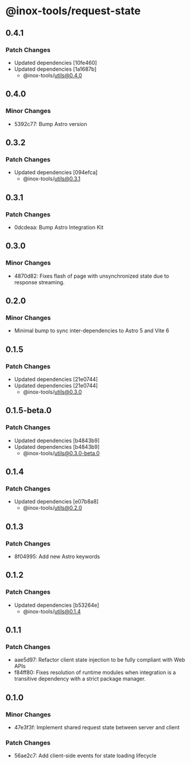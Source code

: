 # @inox-tools/request-state

## 0.4.1

### Patch Changes

- Updated dependencies [10fe460]
- Updated dependencies [1a1687b]
  - @inox-tools/utils@0.4.0

## 0.4.0

### Minor Changes

- 5392c77: Bump Astro version

## 0.3.2

### Patch Changes

- Updated dependencies [094efca]
  - @inox-tools/utils@0.3.1

## 0.3.1

### Patch Changes

- 0dcdeaa: Bump Astro Integration Kit

## 0.3.0

### Minor Changes

- 4870d82: Fixes flash of page with unsynchronized state due to response streaming.

## 0.2.0

### Minor Changes

- Minimal bump to sync inter-dependencies to Astro 5 and Vite 6

## 0.1.5

### Patch Changes

- Updated dependencies [21e0744]
- Updated dependencies [21e0744]
  - @inox-tools/utils@0.3.0

## 0.1.5-beta.0

### Patch Changes

- Updated dependencies [b4843b9]
- Updated dependencies [b4843b9]
  - @inox-tools/utils@0.3.0-beta.0

## 0.1.4

### Patch Changes

- Updated dependencies [e07b8a8]
  - @inox-tools/utils@0.2.0

## 0.1.3

### Patch Changes

- 8f04995: Add new Astro keywords

## 0.1.2

### Patch Changes

- Updated dependencies [b53264e]
  - @inox-tools/utils@0.1.4

## 0.1.1

### Patch Changes

- aae5d97: Refactor client state injection to be fully compliant with Web APIs
- f84ff80: Fixes resolution of runtime modules when integration is a transitive dependency with a strict package manager.

## 0.1.0

### Minor Changes

- 47e3f3f: Implement shared request state between server and client

### Patch Changes

- 56ae2c7: Add client-side events for state loading lifecycle

